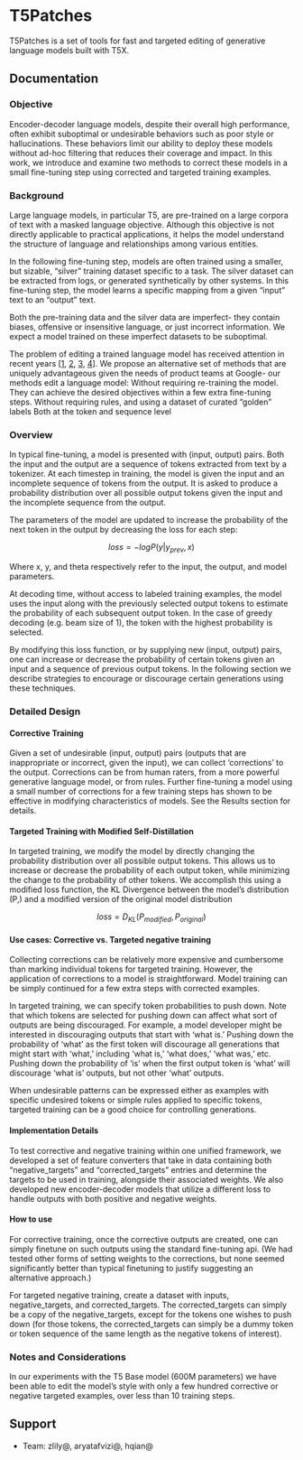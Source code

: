 # T5Patches

T5Patches is a set of tools for fast and targeted editing of generative language models built with T5X.

## Documentation

### Objective
Encoder-decoder language models, despite their overall high performance, often exhibit suboptimal or undesirable behaviors such as poor style or hallucinations. These behaviors limit our ability to deploy these models without ad-hoc filtering that reduces their coverage and impact. In this work, we introduce and examine two methods to correct these models in a small fine-tuning step using corrected and targeted training examples.

### Background
Large language models, in particular T5, are pre-trained on a large corpora of text with a masked language objective. Although this objective is not directly applicable to practical applications, it helps the model understand the structure of language and relationships among various entities.

In the following fine-tuning step, models are often trained using a smaller, but sizable, “silver” training dataset specific to a task. The silver dataset can be extracted from logs, or generated synthetically by other systems. In this fine-tuning step, the model learns a specific mapping from a given “input” text to an “output” text.

Both the pre-training data and the silver data are imperfect- they contain biases, offensive or insensitive language, or just incorrect information. We expect a model trained on these imperfect datasets to be suboptimal.

The problem of editing a trained language model has received attention in recent years [[1](https://arxiv.org/abs/2112.00791), [2](https://arxiv.org/abs/2012.11635), [3](https://arxiv.org/abs/1909.08593), [4](https://arxiv.org/abs/1908.04319)]. We propose an alternative set of methods that are uniquely advantageous given the needs of product teams at Google- our methods edit a language model:
Without requiring re-training the model. They can achieve the desired objectives within a few extra fine-tuning steps.
Without requiring rules, and using a dataset of curated “golden” labels
Both at the token and sequence level

### Overview
In typical fine-tuning, a model is presented with (input, output) pairs. Both the input and the output are a sequence of tokens extracted from text by a tokenizer. At each timestep in training, the model is given the input and an incomplete sequence of tokens from the output. It is asked to produce a probability distribution over all possible output tokens given the input and the incomplete sequence from the output.

The parameters of the model are updated to increase the probability of the next token in the output by decreasing the loss for each step:

$$ loss = -log P(y|y_{prev},x)$$

Where x, y, and theta respectively refer to the input, the output, and model parameters.

At decoding time, without access to labeled training examples, the model uses the input along with the previously selected output tokens to estimate the probability of each subsequent output token. In the case of greedy decoding (e.g. beam size of 1), the token with the highest probability is selected.

By modifying this loss function, or by supplying new (input, output) pairs, one can increase or decrease the probability of certain tokens given an input and a sequence of previous output tokens. In the following section we describe strategies to encourage or discourage certain generations using these techniques.

### Detailed Design
#### Corrective Training
Given a set of undesirable (input, output) pairs (outputs that are inappropriate or incorrect, given the input), we can collect ‘corrections’ to the output. Corrections can be from human raters, from a more powerful generative language model, or from rules. Further fine-tuning a model using a small number of corrections for a few training steps has shown to be effective in modifying characteristics of models. See the Results section for details.


#### Targeted Training with Modified Self-Distillation
In targeted training, we modify the model by directly changing the probability distribution over all possible output tokens. This allows us to  increase or decrease the probability of each output token, while minimizing the change to the probability of other tokens. We accomplish this using a modified loss function, the KL Divergence between the model’s distribution (P,) and a modified version of the original model distribution

$$ loss = D_{KL}(P_{modified}, P_{original}) $$

#### Use cases: Corrective vs. Targeted negative training
Collecting corrections can be relatively more expensive and cumbersome than marking individual tokens for targeted training. However, the application of corrections to a model is straightforward. Model training can be simply continued for a few extra steps with corrected examples.

In targeted training, we can specify token probabilities to push down. Note that which tokens are selected for pushing down can affect what sort of outputs are being discouraged. For example, a model developer might be interested in discouraging outputs that start with ‘what is.’ Pushing down the probability of ‘what’ as the first token will discourage all generations that might start with ‘what,’ including ‘what is,’ ‘what does,’ ‘what was,’ etc. Pushing down the probability of ‘is’ when the first output token is ‘what’ will discourage ‘what is’ outputs, but not other ‘what’ outputs.

When undesirable patterns can be expressed either as examples with specific undesired tokens or simple rules applied to specific tokens, targeted training can be a good choice for controlling generations.

#### Implementation Details
To test corrective and negative training within one unified framework, we developed a set of feature converters that take in data containing both “negative_targets” and “corrected_targets” entries and determine the targets to be used in training, alongside their associated weights. We also developed  new encoder-decoder models that utilize a different loss to handle outputs with both positive and negative weights.

#### How to use
For corrective training, once the corrective outputs are created, one can simply finetune on such outputs using the standard fine-tuning api. (We had tested other forms of setting weights to the corrections, but none seemed significantly better than typical finetuning to justify suggesting an alternative approach.)

For targeted negative training, create a dataset with inputs, negative_targets, and corrected_targets. The corrected_targets can simply be a copy of the negative_targets, except for the tokens one wishes to push down (for those tokens, the corrected_targets can simply be a dummy token or token sequence of the same length as the negative tokens of interest).

### Notes and Considerations
In our experiments with the T5 Base model (600M parameters) we have been able to edit the model’s style with only a few hundred corrective or negative targeted examples, over less than 10 training steps.


## Support

* Team: zlily@, aryatafvizi@, hqian@
